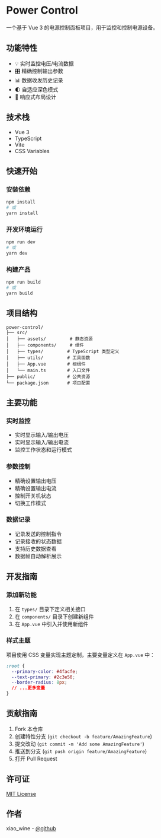 # Power Control

一个基于 Vue 3 的电源控制面板项目，用于监控和控制电源设备。

## 功能特性

- 💡 实时监控电压/电流数据
- 🎛️ 精确控制输出参数
- 📊 数据收发历史记录
- 🌓 自适应深色模式
- 📱 响应式布局设计

## 技术栈

- Vue 3
- TypeScript
- Vite
- CSS Variables

## 快速开始

### 安装依赖

```bash
npm install
# 或
yarn install
```

### 开发环境运行

```bash
npm run dev
# 或
yarn dev
```

### 构建产品

```bash
npm run build
# 或
yarn build
```

## 项目结构

```
power-control/
├── src/
│   ├── assets/         # 静态资源
│   ├── components/     # 组件
│   ├── types/         # TypeScript 类型定义
│   ├── utils/         # 工具函数
│   ├── App.vue        # 根组件
│   └── main.ts        # 入口文件
├── public/            # 公共资源
└── package.json       # 项目配置
```

## 主要功能

### 实时监控

- 实时显示输入/输出电压
- 实时显示输入/输出电流
- 监控工作状态和运行模式

### 参数控制

- 精确设置输出电压
- 精确设置输出电流
- 控制开关机状态
- 切换工作模式

### 数据记录

- 记录发送的控制指令
- 记录接收的状态数据
- 支持历史数据查看
- 数据帧自动解析展示

## 开发指南

### 添加新功能

1. 在 `types/` 目录下定义相关接口
2. 在 `components/` 目录下创建新组件
3. 在 `App.vue` 中引入并使用新组件

### 样式主题

项目使用 CSS 变量实现主题定制，主要变量定义在 `App.vue` 中：

```css
:root {
  --primary-color: #4facfe;
  --text-primary: #2c3e50;
  --border-radius: 8px;
  // ...更多变量
}
```

## 贡献指南

1. Fork 本仓库
2. 创建特性分支 (`git checkout -b feature/AmazingFeature`)
3. 提交改动 (`git commit -m 'Add some AmazingFeature'`)
4. 推送到分支 (`git push origin feature/AmazingFeature`)
5. 打开 Pull Request

## 许可证

[MIT License](LICENSE)

## 作者

xiao_wine - [@github](https://github.com/xiaowine)
